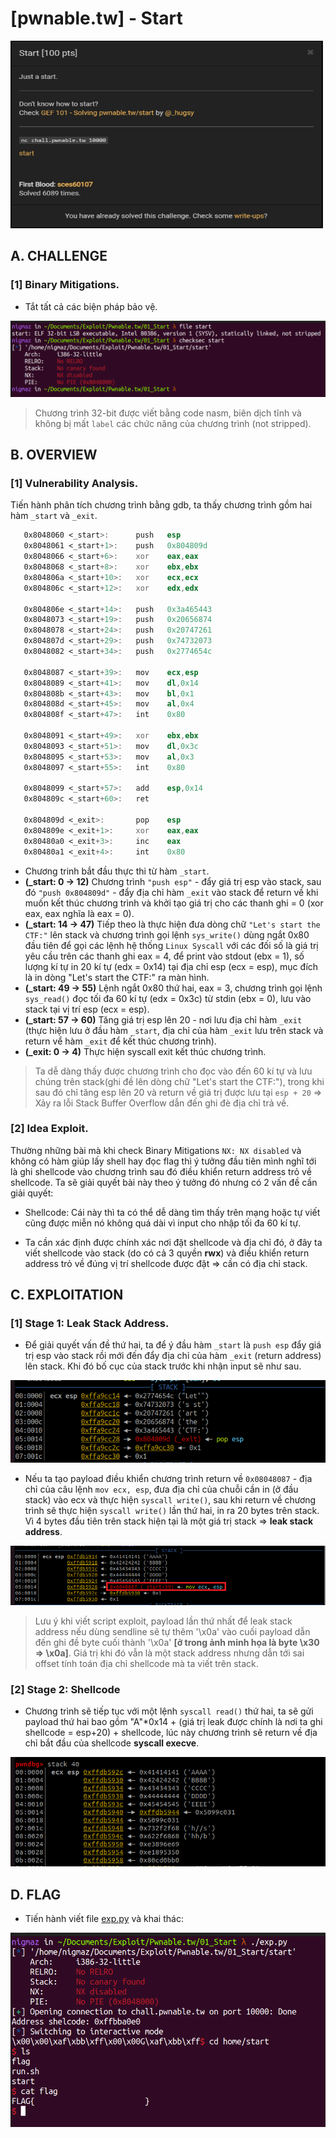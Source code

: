 # [pwnable.tw] - Start

<img src="./images/Start.png" alt="Start" width="500" height="300">

## A. CHALLENGE 

### [1] Binary Mitigations. 

- Tắt tất cả các biện pháp bảo vệ.

![checksec.png](./images/checksec.png)

>Chương trình 32-bit được viết bằng code nasm, biên dịch tĩnh và không bị mất `label` các chức năng của chương trình (not stripped).

## B. OVERVIEW

### [1] Vulnerability Analysis.

Tiến hành phân tích chương trình bằng gdb, ta thấy chương trình gồm hai hàm `_start` và `_exit`.

```asm
   0x8048060 <_start>:		push   esp
   0x8048061 <_start+1>:	push   0x804809d
   0x8048066 <_start+6>:	xor    eax,eax
   0x8048068 <_start+8>:	xor    ebx,ebx
   0x804806a <_start+10>:	xor    ecx,ecx
   0x804806c <_start+12>:	xor    edx,edx

   0x804806e <_start+14>:	push   0x3a465443
   0x8048073 <_start+19>:	push   0x20656874
   0x8048078 <_start+24>:	push   0x20747261
   0x804807d <_start+29>:	push   0x74732073
   0x8048082 <_start+34>:	push   0x2774654c

   0x8048087 <_start+39>:	mov    ecx,esp
   0x8048089 <_start+41>:	mov    dl,0x14
   0x804808b <_start+43>:	mov    bl,0x1
   0x804808d <_start+45>:	mov    al,0x4
   0x804808f <_start+47>:	int    0x80

   0x8048091 <_start+49>:	xor    ebx,ebx
   0x8048093 <_start+51>:	mov    dl,0x3c
   0x8048095 <_start+53>:	mov    al,0x3
   0x8048097 <_start+55>:	int    0x80

   0x8048099 <_start+57>:	add    esp,0x14
   0x804809c <_start+60>:	ret    

   0x804809d <_exit>:		pop    esp
   0x804809e <_exit+1>:		xor    eax,eax
   0x80480a0 <_exit+3>:		inc    eax
   0x80480a1 <_exit+4>:		int    0x80
```

- Chương trinh bắt đầu thực thi từ hàm `_start`.
- **(_start: 0 -> 12)** Chương trình `"push esp"` - đẩy giá trị esp vào stack, sau đó `"push 0x804809d"` - đẩy địa chỉ hàm `_exit` vào stack để return về khi muốn kết thúc chương trình và khởi tạo giá trị cho các thanh ghi = 0 (xor eax, eax nghĩa là eax = 0).
- **(_start: 14 -> 47)** Tiếp theo là thực hiện đưa dòng chữ `"Let's start the CTF:"` lên stack và chương trình gọi lệnh `sys_write()` dùng ngắt 0x80 đầu tiên để gọi các lệnh hệ thống `Linux Syscall` với các đối số là giá trị yêu cầu trên các thanh ghi eax = 4, để print vào stdout (ebx = 1), số lượng kí tự in 20 kí tự (edx = 0x14) tại địa chỉ esp (ecx = esp), mục đích là in dòng "Let's start the CTF:" ra màn hình.
- **(_start: 49 -> 55)** Lệnh ngắt 0x80 thứ hai, eax = 3, chương trình gọi lệnh `sys_read()` đọc tối đa 60 kí tự (edx = 0x3c) từ stdin (ebx = 0), lưu vào stack tại vị trí esp (ecx = esp).
- **(_start: 57 -> 60)** Tăng giá trị esp lên 20 - nơi lưu địa chỉ hàm `_exit` (thực hiện lưu ở đầu hàm `_start`, địa chỉ của hàm `_exit` lưu trên stack và return vể hàm `_exit` để kết thúc chương trình).
- **(_exit: 0 -> 4)** Thực hiện syscall exit kết thúc chương trình.

> Ta dễ dàng thấy được chương trình cho đọc vào đến 60 kí tự và lưu chúng trên stack(ghi đề lên dòng chữ "Let's start the CTF:"), trong khi sau đó chỉ tăng esp lên 20 và return về giá trị được lưu tại `esp + 20` => Xảy ra lỗi Stack Buffer Overflow dẫn đến ghi đè địa chỉ trả về.

### [2] Idea Exploit.

Thường những bài mà khi check Binary Mitigations `NX: NX disabled` và không có hàm giúp lấy shell hay đọc flag thì ý tưởng đầu tiên mình nghĩ tới là ghi shellcode vào chương trình sau đó điều khiển return address trỏ về shellcode. Ta sẽ giải quyết bài này theo ý tưởng đó nhưng có 2 vấn đề cần giải quyết:

- Shellcode: Cái này thì ta có thể dễ dàng tìm thấy trên mạng hoặc tự viết cũng được miễn nó không quá dài vì input cho nhập tối đa 60 kí tự.
      
- Ta cần xác định được chính xác nơi đặt shellcode và địa chỉ đó, ở đây ta viết shellcode vào stack (do có cả 3 quyền **rwx**) và điều khiển return address trỏ về đúng vị trí shellcode được đặt => cần có địa chỉ stack.

## C. EXPLOITATION

### [1] Stage 1: Leak Stack Address.

- Để giải quyết vấn đề thứ hai, ta để ý đầu hàm `_start` là `push esp` đẩy giá trị esp vào stack rồi mới đến đẩy địa chỉ của hàm `_exit` (return address) lên stack. Khi đó bố cục của stack trước khi nhận input sẽ như sau. 

![layoutStack1.png](./images/layoutStack1.png)

- Nếu ta tạo payload điều khiển chương trình return về `0x08048087` - địa chỉ của câu lệnh `mov ecx, esp`, đưa địa chỉ của chuỗi cần in (ở đầu stack) vào ecx và thực hiện `syscall write()`, sau khi return về chương trình sẽ thực hiện `syscall write()` lần thứ hai, in ra 20 bytes trên stack. Vì 4 bytes đầu tiên trên stack hiện tại là một giá trị stack => **leak stack address**. 

![layoutStack2.png](./images/layoutStack2.png)

> Lưu ý khi viết script exploit, payload lần thứ nhất để leak stack address nếu dùng sendline sẽ tự thêm '\x0a' vào cuối payload dẫn đến ghi đề byte cuối thành '\x0a' **[ở trong ảnh minh họa là byte \x30 => \x0a]**. Giá trị khi đó vẫn là một stack address nhưng dẫn tới sai offset tính toán địa chỉ shellcode mà ta viết trên stack.

### __[2] Stage 2: Shellcode__

- Chương trình sẽ tiếp tục với một lệnh `syscall read()` thứ hai, ta sẽ gửi payload thứ hai bao gồm "A"*0x14 + (giá trị leak được chính là nơi ta ghi shellcode = esp+20) + shellcode, lúc này chương trình sẽ return về địa chỉ bắt đầu của shellcode **syscall execve**.

![layoutStack3.png](./images/layoutStack3.png)

## D. FLAG

- Tiến hành viết file [exp.py](./exp.py) và khai thác:

![flag.png](./images/flag.png)
